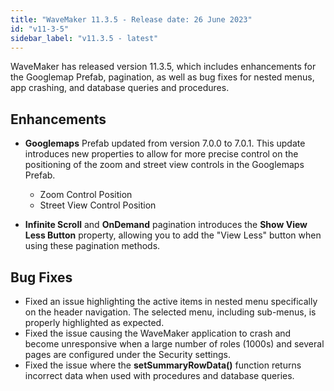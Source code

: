 ```yaml
---
title: "WaveMaker 11.3.5 - Release date: 26 June 2023"
id: "v11-3-5"
sidebar_label: "v11.3.5 - latest"
---
```


WaveMaker has released version 11.3.5, which includes enhancements for the Googlemap Prefab, pagination, as well as bug fixes for nested menus, app crashing, and database queries and procedures.

## Enhancements

- **Googlemaps** Prefab updated from version 7.0.0 to 7.0.1. This update introduces new properties to allow for more precise control on the positioning of the zoom and street view controls in the Googlemaps Prefab.
    - Zoom Control Position
    - Street View Control Position

- **Infinite Scroll** and **OnDemand** pagination introduces the **Show View Less Button** property, allowing you to add the "View Less" button when using these pagination methods.

## Bug Fixes

- Fixed an issue highlighting the active items in nested menu specifically on the header navigation. The selected menu, including sub-menus, is properly highlighted as expected.
- Fixed the issue causing the WaveMaker application to crash and become unresponsive when a large number of roles (1000s) and several pages are configured under the Security settings.
- Fixed the issue where the **setSummaryRowData()** function returns incorrect data when used with procedures and database queries.
